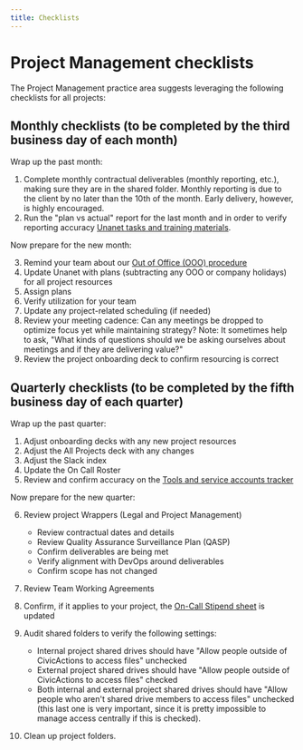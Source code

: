```yaml
---
title: Checklists
---
```


# Project Management checklists

The Project Management practice area suggests leveraging the following checklists for all projects:

## Monthly checklists (to be completed by the third business day of each month)

Wrap up the past month:

1. Complete monthly contractual deliverables (monthly reporting, etc.), making sure they are in the shared folder. Monthly reporting is due to the client by no later than the 10th of the month. Early delivery, however, is highly encouraged.
2. Run the "plan vs actual" report for the last month and in order to verify reporting accuracy [Unanet tasks and training materials](pm-unanet-tasks.md).

Now prepare for the new month:

3. Remind your team about our [Out of Office (OOO) procedure](leave-requests-and-stepping-away.md)
4. Update Unanet with plans (subtracting any OOO or company holidays) for all project resources
5. Assign plans
6. Verify utilization for your team
7. Update any project-related scheduling (if needed)
8. Review your meeting cadence: Can any meetings be dropped to optimize focus yet while maintaining strategy?
   Note: It sometimes help to ask, "What kinds of questions should we be asking ourselves about meetings and if they are delivering value?"
9. Review the project onboarding deck to confirm resourcing is correct

## Quarterly checklists (to be completed by the fifth business day of each quarter)

Wrap up the past quarter:

1. Adjust onboarding decks with any new project resources
2. Adjust the All Projects deck with any changes
3. Adjust the Slack index
4. Update the On Call Roster
5. Review and confirm accuracy on the [Tools and service accounts tracker](https://docs.google.com/spreadsheets/d/1yy7xSeTmTBCCaG5B-oJI3dwMN3r7tFPQ-lw79zOAdFE/edit#gid=1290653154)

Now prepare for the new quarter:

<!-- lint disable list-item-content-indent -->

6. Review project Wrappers (Legal and Project Management)

    - Review contractual dates and details
    - Review Quality Assurance Surveillance Plan (QASP)
    - Confirm deliverables are being met
    - Verify alignment with DevOps around deliverables
    - Confirm scope has not changed

7. Review Team Working Agreements
8. Confirm, if it applies to your project, the [On-Call Stipend sheet](https://docs.google.com/spreadsheets/d/11jAuW7K08V5m4wyRNkddC2f_AsAtFrTXDbpUdXu272E/edit#gid=1946523395) is updated
9. Audit shared folders to verify the following settings:
    - Internal project shared drives should have "Allow people outside of CivicActions to access files" unchecked
    - External project shared drives should have "Allow people outside of CivicActions to access files" checked
    - Both internal and external project shared drives should have "Allow people who aren't shared drive members to access files" unchecked (this last one is very important, since it is pretty impossible to manage access centrally if this is checked).
10. Clean up project folders.

<!-- lint enable list-item-content-indent -->
